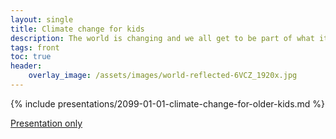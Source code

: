 ```yaml
---
layout: single
title: Climate change for kids
description: The world is changing and we all get to be part of what it's changing into
tags: front
toc: true
header:
    overlay_image: /assets/images/world-reflected-6VCZ_1920x.jpg
---
```


{% include presentations/2099-01-01-climate-change-for-older-kids.md %}

[Presentation only](reveal/)
